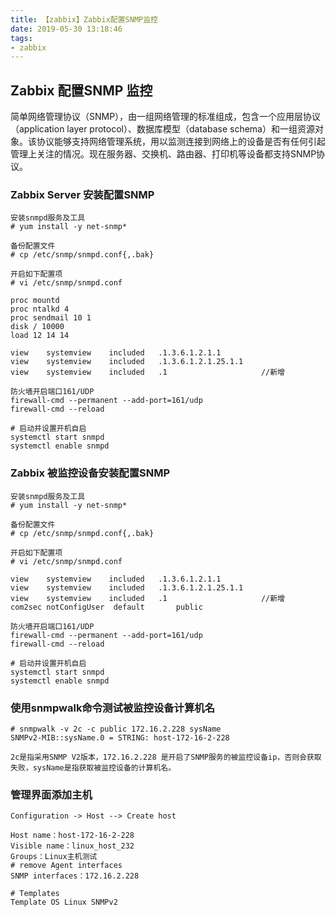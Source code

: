 ```yaml
---
title: 【zabbix】Zabbix配置SNMP监控
date: 2019-05-30 13:18:46
tags:
- zabbix
---
```


## Zabbix 配置SNMP 监控

简单网络管理协议（SNMP），由一组网络管理的标准组成，包含一个应用层协议（application layer protocol）、数据库模型（database schema）和一组资源对象。该协议能够支持网络管理系统，用以监测连接到网络上的设备是否有任何引起管理上关注的情况。现在服务器、交换机、路由器、打印机等设备都支持SNMP协议。

### Zabbix Server 安装配置SNMP

```
安装snmpd服务及工具
# yum install -y net-snmp*

备份配置文件
# cp /etc/snmp/snmpd.conf{,.bak}

开启如下配置项
# vi /etc/snmp/snmpd.conf

proc mountd
proc ntalkd 4
proc sendmail 10 1
disk / 10000
load 12 14 14

view    systemview    included   .1.3.6.1.2.1.1
view    systemview    included   .1.3.6.1.2.1.25.1.1
view    systemview    included   .1						//新增

防火墙开启端口161/UDP
firewall-cmd --permanent --add-port=161/udp
firewall-cmd --reload

# 启动并设置开机自启
systemctl start snmpd
systemctl enable snmpd
```



### Zabbix 被监控设备安装配置SNMP

```
安装snmpd服务及工具
# yum install -y net-snmp*

备份配置文件
# cp /etc/snmp/snmpd.conf{,.bak}

开启如下配置项
# vi /etc/snmp/snmpd.conf

view    systemview    included   .1.3.6.1.2.1.1
view    systemview    included   .1.3.6.1.2.1.25.1.1
view    systemview    included   .1						//新增
com2sec notConfigUser  default       public

防火墙开启端口161/UDP
firewall-cmd --permanent --add-port=161/udp
firewall-cmd --reload

# 启动并设置开机自启
systemctl start snmpd
systemctl enable snmpd
```



### 使用snmpwalk命令测试被监控设备计算机名

```
# snmpwalk -v 2c -c public 172.16.2.228 sysName
SNMPv2-MIB::sysName.0 = STRING: host-172-16-2-228

2c是指采用SNMP V2版本，172.16.2.228 是开启了SNMP服务的被监控设备ip，否则会获取失败，sysName是指获取被监控设备的计算机名。
```



### 管理界面添加主机

```
Configuration -> Host --> Create host

Host name：host-172-16-2-228
Visible name：linux_host_232
Groups：Linux主机测试
# remove Agent interfaces
SNMP interfaces：172.16.2.228

# Templates
Template OS Linux SNMPv2
```



